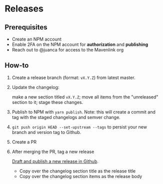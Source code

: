 # Releases

## Prerequisites

- Create an NPM account
- Enable 2FA on the NPM account for **authorization** and **publishing**
- Reach out to @juanca for access to the Mavenlink org

## How-to

1. Create a release branch (format: `vX.Y.Z`) from latest master.

1. Update the changelog:

   make a new section titled `vX.Y.Z`;
   move all items from the "unreleased" section to it;
   stage these changes.

1. Publish to NPM with `yarn publish`. Note: this will create a commit and tag with the staged changelogs and semver change.

1. `git push origin HEAD --set-upstream --tags` to persist your new branch and version tag to Github.

1. Create a PR

1. After merging the PR, tag a new release

   [Draft and publish a new release in Github](https://help.github.com/articles/creating-releases/).
     - Copy over the changelog section title as the release title
     - Copy over the changelog section items as the release body
